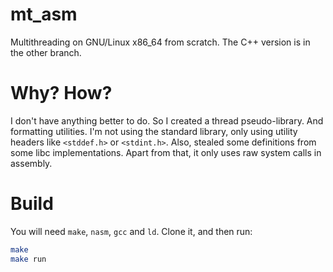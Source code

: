# mt_asm
Multithreading on GNU/Linux x86_64 from scratch.
The C++ version is in the other branch.

# Why? How?
I don't have anything better to do. So I created a thread pseudo-library. And formatting utilities.
I'm not using the standard library, only using utility headers like `<stddef.h>` or `<stdint.h>`.
Also, stealed some definitions from some libc implementations.
Apart from that, it only uses raw system calls in assembly.

# Build
You will need `make`, `nasm`, `gcc` and `ld`.
Clone it, and then run:

```bash
make
make run
```
